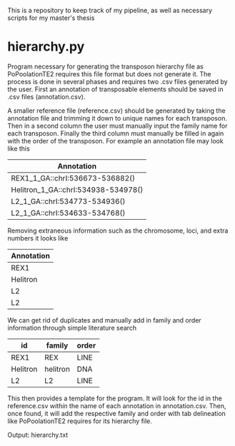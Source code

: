 This is a repository to keep track of my pipeline, as well as necessary scripts for my master's thesis

# hierarchy.py
Program necessary for generating the transposon hierarchy file as PoPoolationTE2 requires this file format but does not generate it. The process is done in several phases and requires two .csv files generated by the user. First an annotation of transposable elements should be saved in .csv files (annotation.csv). 

A smaller reference file (reference.csv) should be generated by taking the annotation file and trimming it down to unique names for each transposon. Then in a second column the user must manually input the family name for each transposon. Finally the third column must manually be filled in again with the order of the transposon. 
For example an annotation file may look like this

|Annotation|
|------------------------|
|REX1_1_GA::chrI:536673-536882()|
|Helitron_1_GA::chrI:534938-534978()|
|L2_1_GA::chrI:534773-534936()|
|L2_1_GA::chrI:534633-534768()|

Removing extraneous information such as the chromosome, loci, and extra numbers it looks like 

|Annotation|
|------------------------|
|REX1|
|Helitron|
|L2|
|L2|

We can get rid of duplicates and manually add in family and order information through simple literature search

|id|family|order|
|------|----------|--------|
|REX1|REX|LINE|
|Helitron|helitron|DNA|
|L2|L2|LINE|

This then provides a template for the program. It will look for the id in the reference.csv *within* the name of each annotation in annotation.csv. Then, once found, it will add the respective family and order with tab delineation like PoPoolationTE2 requires for its hierarchy file.

Output: hierarchy.txt
